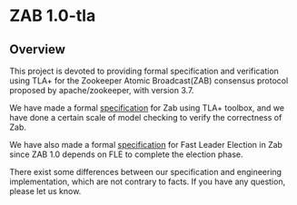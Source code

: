# ZAB 1.0-tla

## Overview
This project is devoted to providing formal specification and verification using TLA+ for the Zookeeper Atomic Broadcast(ZAB) consensus protocol proposed by apache/zookeeper, with version 3.7.

We have made a formal [specification](ZabWithFLEAndSync.tla) for Zab using TLA+ toolbox, and we have done a certain scale of model checking to verify the correctness of Zab.

We have also made a formal [specification](FastLeaderElection.tla) for Fast Leader Election in Zab since ZAB 1.0 depends on FLE to complete the election phase.

There exist some differences between our specification and engineering implementation, which are not contrary to facts. If you have any question, please let us know.
